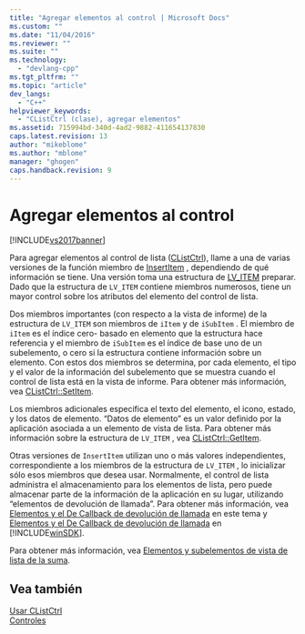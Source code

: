 ```yaml
---
title: "Agregar elementos al control | Microsoft Docs"
ms.custom: ""
ms.date: "11/04/2016"
ms.reviewer: ""
ms.suite: ""
ms.technology: 
  - "devlang-cpp"
ms.tgt_pltfrm: ""
ms.topic: "article"
dev_langs: 
  - "C++"
helpviewer_keywords: 
  - "CListCtrl (clase), agregar elementos"
ms.assetid: 715994bd-340d-4ad2-9882-411654137830
caps.latest.revision: 13
author: "mikeblome"
ms.author: "mblome"
manager: "ghogen"
caps.handback.revision: 9
---
```

# Agregar elementos al control
[!INCLUDE[vs2017banner](../assembler/inline/includes/vs2017banner.md)]

Para agregar elementos al control de lista \([CListCtrl](../mfc/reference/clistctrl-class.md)\), llame a una de varias versiones de la función miembro de [InsertItem](../Topic/CListCtrl::InsertItem.md) , dependiendo de qué información se tiene.  Una versión toma una estructura de [LV\_ITEM](http://msdn.microsoft.com/library/windows/desktop/bb774760) preparar.  Dado que la estructura de `LV_ITEM` contiene miembros numerosos, tiene un mayor control sobre los atributos del elemento del control de lista.  
  
 Dos miembros importantes \(con respecto a la vista de informe\) de la estructura de `LV_ITEM` son miembros de `iItem` y de `iSubItem` .  El miembro de `iItem` es el índice cero\- basado en elemento que la estructura hace referencia y el miembro de `iSubItem` es el índice de base uno de un subelemento, o cero si la estructura contiene información sobre un elemento.  Con estos dos miembros se determina, por cada elemento, el tipo y el valor de la información del subelemento que se muestra cuando el control de lista está en la vista de informe.  Para obtener más información, vea [CListCtrl::SetItem](../Topic/CListCtrl::SetItem.md).  
  
 Los miembros adicionales especifica el texto del elemento, el icono, estado, y los datos de elemento. “Datos de elemento” es un valor definido por la aplicación asociada a un elemento de vista de lista.  Para obtener más información sobre la estructura de `LV_ITEM` , vea [CListCtrl::GetItem](../Topic/CListCtrl::GetItem.md).  
  
 Otras versiones de `InsertItem` utilizan uno o más valores independientes, correspondiente a los miembros de la estructura de `LV_ITEM` , lo inicializar sólo esos miembros que desea usar.  Normalmente, el control de lista administra el almacenamiento para los elementos de lista, pero puede almacenar parte de la información de la aplicación en su lugar, utilizando “elementos de devolución de llamada”. Para obtener más información, vea [Elementos y el De Callback de devolución de llamada](../mfc/callback-items-and-the-callback-mask.md) en este tema y [Elementos y el De Callback de devolución de llamada](http://msdn.microsoft.com/library/windows/desktop/bb774736) en [!INCLUDE[winSDK](../atl/includes/winsdk_md.md)].  
  
 Para obtener más información, vea [Elementos y subelementos de vista de lista de la suma](http://msdn.microsoft.com/library/windows/desktop/bb774736).  
  
## Vea también  
 [Usar CListCtrl](../mfc/using-clistctrl.md)   
 [Controles](../mfc/controls-mfc.md)